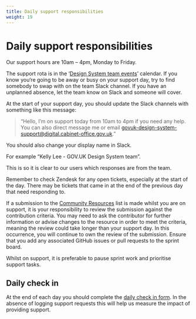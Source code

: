 ```yaml
---
title: Daily support responsibilities
weight: 19
---
```


# Daily support responsibilities

Our support hours are 10am – 4pm, Monday to Friday.

The support rota is in the ‘[Design System team events]’ calendar. If you know you‘re going to be away or busy on your support day, try to find somebody to swap with on the team Slack channel. If you have an unplanned absence, let the team know on Slack and someone will cover.

At the start of your support day, you should update the Slack channels with something like this message:

> “Hello, I’m on support today from 10am to 4pm if you need any help. You can also direct message me or email govuk-design-system-support@digital.cabinet-office.gov.uk.”

You should also change your display name in Slack. 

For example “Kelly Lee - GOV.UK Design System team”. 

This is so it is clear to our users which responses are from the team.

Remember to check Zendesk for any open tickets, especially at the start of the day. There may be tickets that came in at the end of the previous day that need responding to.

If a submission to the [Community Resources] list is made whilst you are on support, it is your responsibility to review the submission against the contribution criteria. You may need to ask the contributor for further information or advise changes to the resource in order to meet the criteria, meaning the review could take longer than your support day. In this occurrence, you will continue to own the review of the submission. Ensure that you add any associated GitHub issues or pull requests to the sprint board.

Whilst on support, it is preferable to pause sprint work and prioritise support tasks.

## Daily check in

At the end of each day you should complete the [daily check in form]. In the absence of logging support requests this will help us measure the impact of providing support.

[#govuk-design-system]: https://gds.slack.com/messages/CAF8JA25U
[#govuk-design-system-xgov]: https://ukgovernmentdigital.slack.com/messages/govuk-design-system
[Community Resources]: https://design-system.service.gov.uk/community/resources-and-tools/
[cross government Slack]: https://ukgovernmentdigital.slack.com/
[daily check in form]: https://docs.google.com/forms/d/e/1FAIpQLSdp1Fvypj24N1XoheRPdXbMcB784NZXaqYQkK9zGxSqhohmgg/viewform
[Design System team events]: https://calendar.google.com/calendar/embed?src=digital.cabinet-office.gov.uk_4bkq5dftg4doh71gg8tpelgi0k%40group.calendar.google.com&ctz=Europe%2FLondon
[govuk-design-system-issues]: https://github.com/alphagov/govuk-design-system/issues
[govuk-design-system-prs]: https://github.com/alphagov/govuk-design-system/pulls
[govuk-design-system-backlog-issues]: https://github.com/orgs/alphagov/projects/43
[govuk-frontend-issues]: https://github.com/alphagov/govuk-frontend/issues
[govuk-frontend-prs]: https://github.com/alphagov/govuk-frontend/pulls
[guidance to invite the guest]: https://sites.google.com/a/digital.cabinet-office.gov.uk/gds/information-management/using-online-tools-at-gds/use-gds-slack
[xgov-domain-list]: https://github.com/bruntonspall/xgovslackbot/blob/ae6664437dadb2aef4c21ab97c2818f2ca5f9604/app/domains.js#L9
[Zendesk]: https://govuk.zendesk.com/agent/dashboard
[Zendesk-help]: https://docs.google.com/presentation/d/1VrDAuCm5qm6ULNGRco_deB7EIFf95bHFDlqG-yvLQi4/edit#slide=id.p17

